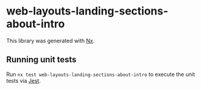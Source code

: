 # web-layouts-landing-sections-about-intro

This library was generated with [Nx](https://nx.dev).

## Running unit tests

Run `nx test web-layouts-landing-sections-about-intro` to execute the unit tests via [Jest](https://jestjs.io).
